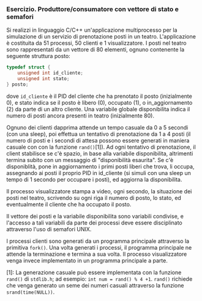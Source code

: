 ### Esercizio. Produttore/consumatore con vettore di stato e semafori


Si realizzi in linguaggio C/C++ un'applicazione multiprocesso per la simulazione di un servizio di prenotazione posti in un teatro. L'applicazione è costituita da 51 processi, 50 clienti e 1 visualizzatore. I posti nel teatro sono rappresentati da un vettore di 80 elementi, ognuno contenente la seguente struttura posto:

```c
typedef struct {
    unsigned int id_cliente;
    unsigned int stato; 
} posto;
```

dove ``id_cliente`` è il PID del cliente che ha prenotato il posto (inizialmente 0), e stato indica se il posto è libero (0), occupato (1), o in_aggiornamento (2) da parte di un altro cliente. Una variabile globale disponibilita indica il numero di posti ancora presenti in teatro (inizialmente 80).

Ognuno dei clienti dapprima attende un tempo casuale da 0 a 5 secondi (con una sleep), poi effettua un tentativo di prenotazione da 1 a 4 posti (il numero di posti e i secondi di attesa possono essere generati in maniera casuale con con la funzione ``rand()``[1]). Ad ogni tentativo di prenotazione, il client stabilisce se c'è spazio, in base alla variabile disponibilita, altrimenti termina subito con un messaggio di "disponibilità esaurita". Se c'è disponiblità, pone in aggiornamento i primi posti liberi che trova, li occupa, assegnando ai posti il proprio PID in id_cliente (si simuli con una sleep un tempo di 1 secondo per occupare i posti), ed aggiorna la disponibilita.

Il processo visualizzatore stampa a video, ogni secondo, la situazione dei posti nel teatro, scrivendo su ogni riga il numero di posto, lo stato, ed eventualmente il cliente che ha occupato il posto.

Il vettore dei posti e la variabile disponibilita sono variabili condivise, e l'accesso a tali variabili da parte dei processi deve essere disciplinato attraverso l'uso di semafori UNIX.

I processi clienti sono generati da un programma principale attraverso la primitiva ``fork()``. Una volta generati i processi, il programma principale ne attende la terminazione e termina a sua volta. Il processo visualizzatore venga invece implementato in un programma principale a parte.

[1]: La generazione casuale può essere implementata con la funzione ``rand()`` di ``stdlib.h``; ad esempio: ``int num = rand() % 4 +1``. ``rand()`` richiede che venga generato un seme dei numeri casuali attraverso la funzione ``srand(time(NULL))``.